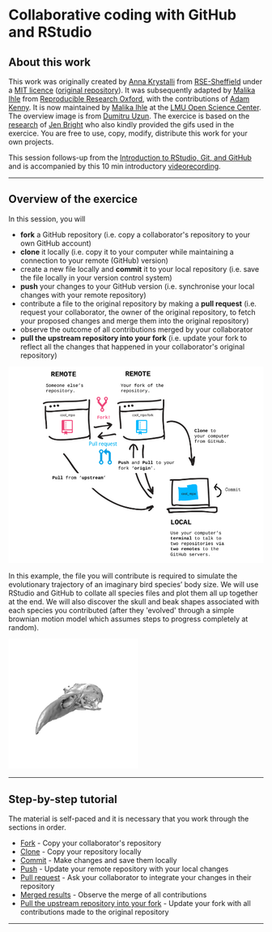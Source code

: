 # Collaborative coding with GitHub and RStudio

## About this work
This work was originally created by [Anna Krystalli](https://github.com/annakrystalli) from [RSE-Sheffield](https://github.com/RSE-Sheffield) under a [MIT licence](https://github.com/lmu-osc/Collaborative-RStudio-GitHub/blob/master/LICENSE) ([original repository](https://github.com/RSE-Sheffield/collaborative_github_exercise)). It was subsequently adapted by [Malika Ihle](https://ox.ukrn.org/people/#MalikaIhle) from [Reproducible Research Oxford](https://ox.ukrn.org/), with the contributions of [Adam Kenny](https://github.com/Kennyanthro). It is now maintained by [Malika Ihle](https://www.osc.uni-muenchen.de/about_us/coordinator/index.html) at the [LMU Open Science Center](https://www.osc.uni-muenchen.de/index.html). The overview image is from [Dumitru Uzun](https://duzun.me/tips/git). The exercice is based on the [research](http://eprints.whiterose.ac.uk/99452/1/Bright%20et%20al.%202016_SelfArchive.pdf) of [Jen Bright](https://twitter.com/MorphobeakGeek) who also kindly provided the gifs used in the exercice. You are free to use, copy, modify, distribute this work for your own projects.


This session follows-up from the [Introduction to RStudio, Git, and GitHub](https://lmu-osc.github.io/Introduction-RStudio-Git-GitHub/) and is accompanied by this 10 min introductory [videorecording](https://osf.io/dcqt9/). 

***

## Overview of the exercice

In this session, you will  

* **fork** a GitHub repository (i.e. copy a collaborator's repository to your own GitHub account)    
* **clone** it locally (i.e. copy it to your computer while maintaining a connection to your remote (GitHub) version)    
* create a new file locally and **commit** it to your local repository (i.e. save the file locally in your version control system)  
* **push** your changes to your GitHub version (i.e. synchronise your local changes with your remote repository)  
* contribute a file to the original repository by making a **pull request** (i.e. request your collaborator, the owner of the original repository, to fetch your proposed changes and merge them into the original repository)   
* observe the outcome of all contributions merged by your collaborator   
* **pull the upstream repository into your fork** (i.e. update your fork to reflect all the changes that happened in your collaborator's original repository)  

<img src="assets/new-overview.png" width="750">  
<br/>

In this example, the file you will contribute is required to simulate the evolutionary trajectory of an imaginary bird species’ body size. We will use RStudio and GitHub to collate all species files and plot them all up together at the end. We will also discover the skull and beak shapes associated with each species you contributed (after they 'evolved' through a simple brownian motion  model which assumes steps to progress completely at random).

![](gif.gif)

***

## Step-by-step tutorial
The material is self-paced and it is necessary that you work through the sections in order.

* [Fork](./fork.md) - Copy your collaborator's repository 
* [Clone](./clone.md) - Copy your repository locally
* [Commit](./commit.md) - Make changes and save them locally
* [Push](./push.md) - Update your remote repository with your local changes
* [Pull request](./pull-request.md) - Ask your collaborator to integrate your changes in their repository
* [Merged results](./merge.md) - Observe the merge of all contributions
* [Pull the upstream repository into your fork](./pull-upstream.md) - Update your fork with all contributions made to the original repository

***
